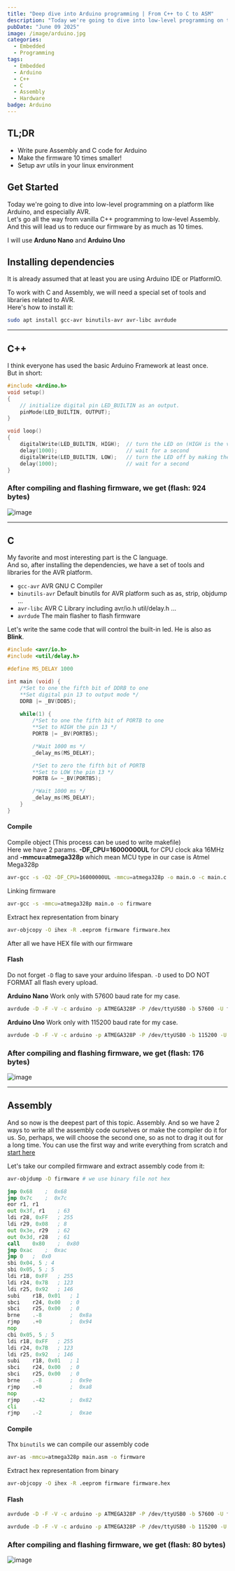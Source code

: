 ```yaml
---
title: "Deep dive into Arduino programming | From C++ to C to ASM"
description: "Today we're going to dive into low-level programming on the Arduino platform. And make the firmware 10 times smaller!"
pubDate: "June 09 2025"
image: /image/arduino.jpg
categories:
  - Embedded
  - Programming
tags:
  - Embedded
  - Arduino
  - C++
  - C 
  - Assembly
  - Hardware
badge: Arduino
---
```


## TL;DR
- Write pure Assembly and C code for Arduino
- Make the firmware 10 times smaller!
- Setup avr utils in your linux environment

## Get Started
Today we're going to dive into low-level programming on a platform like Arduino, and especially AVR.  
Let's go all the way from vanilla C++ programming to low-level Assembly.  
And this will lead us to reduce our firmware by as much as 10 times.  

I will use **Arduno Nano** and **Arduino Uno**

## Installing dependencies
It is already assumed that at least you are using Arduino IDE or PlatformIO.

To work with C and Assembly, we will need a special set of tools and libraries related to AVR.  
Here's how to install it:
```bash
sudo apt install gcc-avr binutils-avr avr-libc avrdude
```
---
## C++
I think everyone has used the basic Arduino Framework at least once.  
But in short:
```cpp
#include <Ardino.h>
void setup() 
{
    // initialize digital pin LED_BUILTIN as an output.
    pinMode(LED_BUILTIN, OUTPUT);
}

void loop()
{
    digitalWrite(LED_BUILTIN, HIGH);  // turn the LED on (HIGH is the voltage level)
    delay(1000);                      // wait for a second
    digitalWrite(LED_BUILTIN, LOW);   // turn the LED off by making the voltage LOW
    delay(1000);                      // wait for a second
}
```
### After compiling and flashing firmware, we get (flash: 924 bytes)
![image](https://github.com/user-attachments/assets/e4d91d5d-9ad1-48fb-b55b-5914f5d6d40d)

---
## C
My favorite and most interesting part is the C language.  
And so, after installing the dependencies, we have a set of tools and libraries for the AVR platform.
- `gcc-avr` AVR GNU C Compiler
- `binutils-avr` Default binutils for AVR platform such as as, strip, objdump ...
- `avr-libc` AVR C Library including avr/io.h util/delay.h ...
- `avrdude` The main flasher to flash firmware

Let's write the same code that will control the built-in led. He is also as **Blink**.
```c
#include <avr/io.h>
#include <util/delay.h>

#define MS_DELAY 1000

int main (void) {
    /*Set to one the fifth bit of DDRB to one
    **Set digital pin 13 to output mode */
    DDRB |= _BV(DDB5);
    
    while(1) {
        /*Set to one the fifth bit of PORTB to one
        **Set to HIGH the pin 13 */
        PORTB |= _BV(PORTB5);

        /*Wait 1000 ms */
        _delay_ms(MS_DELAY);

        /*Set to zero the fifth bit of PORTB
        **Set to LOW the pin 13 */
        PORTB &= ~_BV(PORTB5);

        /*Wait 1000 ms */
        _delay_ms(MS_DELAY);
    }
}
```
#### Compile
Compile object (This process can be used to write makefile)  
Here we have 2 params. **-DF_CPU=16000000UL** for CPU clock aka 16MHz and **-mmcu=atmega328p** which mean MCU type in our case is Atmel Mega328p
```bash
avr-gcc -s -O2 -DF_CPU=16000000UL -mmcu=atmega328p -o main.o -c main.c
```
Linking firmware
```bash
avr-gcc -s -mmcu=atmega328p main.o -o firmware
```
Extract hex representation from binary
```bash
avr-objcopy -O ihex -R .eeprom firmware firmware.hex
```
After all we have HEX file with our firmware

#### Flash
Do not forget `-D` flag to save your arduino lifespan. `-D` used to DO NOT FORMAT all flash every upload.  

**Arduino Nano** Work only with 57600 baud rate for my case.  
```bash
avrdude -D -F -V -c arduino -p ATMEGA328P -P /dev/ttyUSB0 -b 57600 -U flash:w:firmware.hex -v
```

**Arduino Uno** Work only with 115200 baud rate for my case.  
```bash
avrdude -D -F -V -c arduino -p ATMEGA328P -P /dev/ttyUSB0 -b 115200 -U flash:w:firmware.hex -v
```

### After compiling and flashing firmware, we get (flash: 176 bytes)
![image](https://github.com/user-attachments/assets/41e986f9-4277-4d4a-8219-f6a89300b6c8)

---
## Assembly
And so now is the deepest part of this topic. Assembly. 
And so we have 2 ways to write all the assembly code ourselves or make the compiler do it for us. 
So, perhaps, we will choose the second one, so as not to drag it out for a long time.
You can use the first way and write everything from scratch and [start here](https://ww1.microchip.com/downloads/en/DeviceDoc/AVR-Instruction-Set-Manual-DS40002198A.pdf)

Let's take our compiled firmware and extract assembly code from it:
```bash
avr-objdump -D firmware # we use binary file not hex
```
```asm
jmp	0x68	;  0x68
jmp	0x7c	;  0x7c
eor	r1, r1
out	0x3f, r1	; 63
ldi	r28, 0xFF	; 255
ldi	r29, 0x08	; 8
out	0x3e, r29	; 62
out	0x3d, r28	; 61
call	0x80	;  0x80
jmp	0xac	;  0xac
jmp	0	;  0x0
sbi	0x04, 5	; 4
sbi	0x05, 5	; 5
ldi	r18, 0xFF	; 255
ldi	r24, 0x7B	; 123
ldi	r25, 0x92	; 146
subi	r18, 0x01	; 1
sbci	r24, 0x00	; 0
sbci	r25, 0x00	; 0
brne	.-8      	;  0x8a
rjmp	.+0      	;  0x94
nop
cbi	0x05, 5	; 5
ldi	r18, 0xFF	; 255
ldi	r24, 0x7B	; 123
ldi	r25, 0x92	; 146
subi	r18, 0x01	; 1
sbci	r24, 0x00	; 0
sbci	r25, 0x00	; 0
brne	.-8      	;  0x9e
rjmp	.+0      	;  0xa8
nop
rjmp	.-42     	;  0x82
cli
rjmp	.-2      	;  0xae
```

#### Compile
Thx `binutils` we can compile our assembly code
```bash
avr-as -mmcu=atmega328p main.asm -o firmware
```
Extract hex representation from binary
```bash
avr-objcopy -O ihex -R .eeprom firmware firmware.hex
```

#### Flash
```bash
avrdude -D -F -V -c arduino -p ATMEGA328P -P /dev/ttyUSB0 -b 57600 -U flash:w:firmware.hex -v
```
```bash
avrdude -D -F -V -c arduino -p ATMEGA328P -P /dev/ttyUSB0 -b 115200 -U flash:w:firmware.hex -v
```

### After compiling and flashing firmware, we get (flash: 80 bytes)
![image](https://github.com/user-attachments/assets/9155edd4-3019-4b29-90fb-8bb5039b4b3a)

